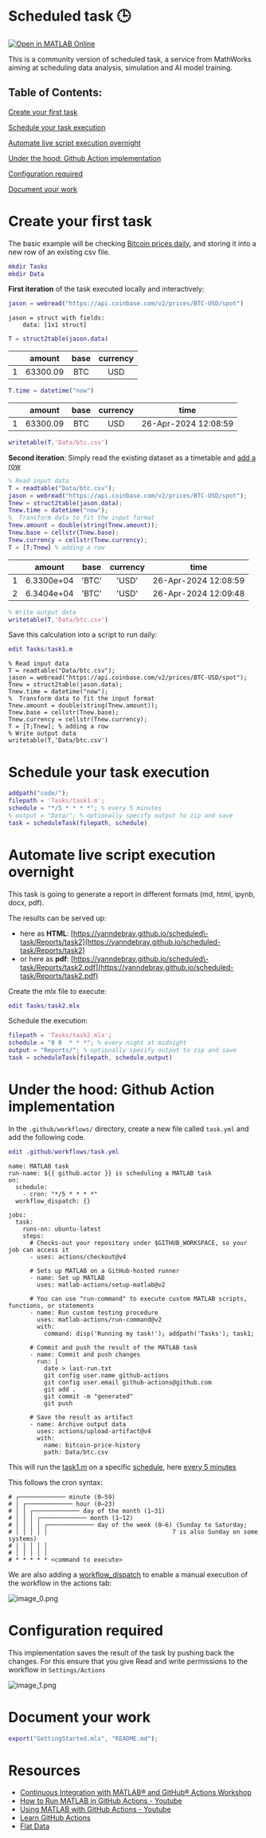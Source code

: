 
# Scheduled task 🕒

[![Open in MATLAB Online](https://www.mathworks.com/images/responsive/global/open-in-matlab-online.svg)](https://matlab.mathworks.com/open/github/v1?repo=yanndebray/scheduled-task&project=task.prj&file=GettingStarted.mlx)

This is a community version of scheduled task, a service from MathWorks aiming at scheduling data analysis, simulation and AI model training.

<a name="beginToc"></a>

## Table of Contents:
[Create your first task](#create-your-first-task)
 
[Schedule your task execution](#schedule-your-task-execution)
 
[Automate live script execution overnight](#automate-live-script-execution-overnight)
 
[Under the hood: Github Action implementation](#under-the-hood:-github-action-implementation)
 
[Configuration required](#configuration-required)
 
[Document your work](#document-your-work)
 
<a name="endToc"></a>

# Create your first task

The basic example will be checking [Bitcoin prices daily](https://docs.cloud.coinbase.com/sign-in-with-coinbase/docs/api-prices), and storing it into a new row of an existing csv file.

```matlab
mkdir Tasks
mkdir Data
```

**First iteration** of the task executed locally and interactively:

```matlab
jason = webread("https://api.coinbase.com/v2/prices/BTC-USD/spot")
```

```matlabTextOutput
jason = struct with fields:
    data: [1x1 struct]

```

```matlab
T = struct2table(jason.data)
```
| |amount|base|currency|
|:--:|:--:|:--:|:--:|
|1|63300.09|BTC|USD|

```matlab
T.time = datetime("now")
```
| |amount|base|currency|time|
|:--:|:--:|:--:|:--:|:--:|
|1|63300.09|BTC|USD|26-Apr-2024 12:08:59|

```matlab
writetable(T,'Data/btc.csv')
```

**Second iteration**: Simply read the existing dataset as a timetable and [add a row](https://www.mathworks.com/help/matlab/matlab_prog/add-and-delete-table-rows.html)

```matlab
% Read input data
T = readtable("Data/btc.csv");
jason = webread("https://api.coinbase.com/v2/prices/BTC-USD/spot");
Tnew = struct2table(jason.data);
Tnew.time = datetime("now");
%  Transform data to fit the input format
Tnew.amount = double(string(Tnew.amount));
Tnew.base = cellstr(Tnew.base);
Tnew.currency = cellstr(Tnew.currency);
T = [T;Tnew] % adding a row
```
| |amount|base|currency|time|
|:--:|:--:|:--:|:--:|:--:|
|1|6.3300e+04|'BTC'|'USD'|26-Apr-2024 12:08:59|
|2|6.3404e+04|'BTC'|'USD'|26-Apr-2024 12:09:48|

```matlab
% Write output data
writetable(T,'Data/btc.csv')
```

Save this calculation into a script to run daily: 

```matlab
edit Tasks/task1.m
```
```
% Read input data
T = readtable("Data/btc.csv");
jason = webread("https://api.coinbase.com/v2/prices/BTC-USD/spot");
Tnew = struct2table(jason.data);
Tnew.time = datetime("now");
%  Transform data to fit the input format
Tnew.amount = double(string(Tnew.amount));
Tnew.base = cellstr(Tnew.base);
Tnew.currency = cellstr(Tnew.currency);
T = [T;Tnew]; % adding a row
% Write output data
writetable(T,'Data/btc.csv')
```

# Schedule your task execution
```matlab
addpath("code/");
filepath = 'Tasks/task1.m';
schedule = "*/5 * * * *"; % every 5 minutes
% output = "Data/"; % optionally specify output to zip and save
task = scheduleTask(filepath, schedule)
```

# Automate live script execution overnight

This task is going to generate a report in different formats (md, html, ipynb, docx, pdf).


The results can be served up: 

-  here as **HTML**: [https://yanndebray.github.io/scheduled\-task/Reports/task2](https://yanndebray.github.io/scheduled-task/Reports/task2)  
-  or here as **pdf**: [https://yanndebray.github.io/scheduled\-task/Reports/task2.pdf](https://yanndebray.github.io/scheduled-task/Reports/task2.pdf)  

Create the mlx file to execute:

```matlab
edit Tasks/task2.mlx
```

Schedule the execution:

```matlab
filepath = 'Tasks/task2.mlx';
schedule = "0 0  * * *"; % every night at midnight
output = "Reports/"; % optionally specify output to zip and save
task = scheduleTask(filepath, schedule,output)
```

# Under the hood: Github Action implementation

In the `.github/workflows/` directory, create a new file called `task.yml` and add the following code.

```matlab
edit .github/workflows/task.yml
```
```
name: MATLAB task
run-name: ${{ github.actor }} is scheduling a MATLAB task
on: 
  schedule:
    - cron: "*/5 * * * *"
  workflow_dispatch: {}

jobs:
  task:
    runs-on: ubuntu-latest
    steps:
      # Checks-out your repository under $GITHUB_WORKSPACE, so your job can access it
      - uses: actions/checkout@v4
      
      # Sets up MATLAB on a GitHub-hosted runner
      - name: Set up MATLAB
        uses: matlab-actions/setup-matlab@v2

      # You can use "run-command" to execute custom MATLAB scripts, functions, or statements
      - name: Run custom testing procedure
        uses: matlab-actions/run-command@v2
        with:
          command: disp('Running my task!'); addpath('Tasks'); task1;

      # Commit and push the result of the MATLAB task
      - name: Commit and push changes
        run: |
          date > last-run.txt
          git config user.name github-actions
          git config user.email github-actions@github.com
          git add .
          git commit -m "generated"
          git push

      # Save the result as artifact
      - name: Archive output data
        uses: actions/upload-artifact@v4
        with:
          name: bitcoin-price-history
          path: Data/btc.csv
```

This will run the [task1.m](./Tasks/task1.m) on a specific [schedule](https://docs.github.com/en/actions/using-workflows/events-that-trigger-workflows#schedule), here [every 5 minutes](https://crontab.guru/every-5-minutes)


This follows the cron syntax:

```
# ┌───────────── minute (0–59)
# │ ┌───────────── hour (0–23)
# │ │ ┌───────────── day of the month (1–31)
# │ │ │ ┌───────────── month (1–12)
# │ │ │ │ ┌───────────── day of the week (0–6) (Sunday to Saturday;
# │ │ │ │ │                                   7 is also Sunday on some systems)
# │ │ │ │ │
# │ │ │ │ │
# * * * * * <command to execute>

```

We are also adding a [workflow\_dispatch](https://docs.github.com/en/actions/using-workflows/manually-running-a-workflow) to enable a manual execution of the workflow in the actions tab:


![image_0.png](README_media/image_0.png)

# Configuration required

This implementation saves the result of the task by pushing back the changes. For this ensure that you give Read and write permissions to the workflow in `Settings/Actions`


![image_1.png](README_media/image_1.png)

# Document your work
```matlab
export("GettingStarted.mlx", "README.md");
```

# **Resources**
-  [Continuous Integration with MATLAB® and GitHub® Actions Workshop](https://github.com/mathworks/ci-with-matlab-and-github-actions-workshop) 
-  [How to Run MATLAB in GitHub Actions \- Youtube](https://www.youtube.com/watch?v=Ndp5kBhOXq4)  
-  [Using MATLAB with GitHub Actions \- Youtube](https://www.youtube.com/watch?v=Qj5upV0Qm1o)  
-  [Learn GitHub Actions](https://docs.github.com/en/actions/learn-github-actions)  
-  [Flat Data](https://githubnext.com/projects/flat-data)  
